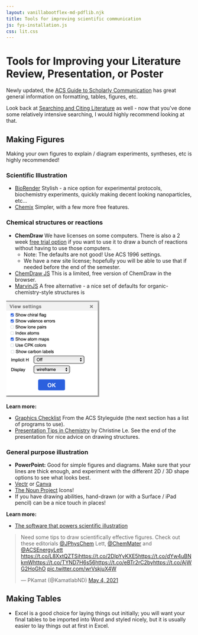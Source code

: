 ```yaml
---
layout: vanillabootflex-md-pdflib.njk
title: Tools for improving scientific communication
js: fys-installation.js
css: lit.css
---
```


# Tools for Improving your Literature Review, Presentation, or Poster

Newly updated, the [ACS Guide to Scholarly Communication](https://pubs.acs.org/doi/book/10.1021/acsguide) has great general information on formatting, tables, figures, etc.

Look back at [Searching and Citing Literature](/lit/) as well - now that you've done some relatively intensive searching, I would highly recommend looking at that. 

## Making Figures

Making your own figures to explain / diagram experiments, syntheses, etc is highly recommended! 

### Scientific Illustration

- [BioRender](https://biorender.com) Stylish - a nice option for experimental protocols, biochemistry experiments, quickly making decent looking nanoparticles, etc...
- [Chemix](https://chemix.org) Simpler, with a few more free features.

### Chemical structures or reactions

- **ChemDraw** We have licenses on some computers. There is also a 2 week [free trial option](http://scistore.cambridgesoft.com/ScistoreSoftwareDisplay.aspx?Trial=Trial) if you want to use it to draw a bunch of reactions without having to use those computers.
    - Note: The defaults are not good! Use ACS 1996 settings.
    - We have a new site license; hopefully you will be able to use that if needed before the end of the semester.
- [ChemDraw JS](https://chemdrawdirect.perkinelmer.cloud/js/sample/index.html) This is a limited, free version of ChemDraw in the browser.
- [MarvinJS](https://marvinjs-demo.chemaxon.com/latest/) A free alternative - a nice set of defaults for organic-chemistry-style structures is 

<img alt="Settings for MarvinJS" src="/img/marvin-js-settings.png" width="50%"/>

**Learn more:**

- [Graphics Checklist](https://pubs.acs.org/doi/full/10.1021/acsguide.40503) From the ACS Styleguide (the next section has a list of programs to use).
- [Presentation Tips in Chemistry](/img/presentation-tips.pptx) by Christine Le. See the end of the presentation for nice advice on drawing structures.

### General purpose illustration

- **PowerPoint:** Good for simple figures and diagrams. Make sure that your lines are thick enough, and experiment with the different 2D / 3D shape options to see what looks best.
- [Vectr](https://vectr.com/) or [Canva](https://canva.com) 
- [The Noun Project](https://thenounproject.com) Icons!
- If you have drawing abilities, hand-drawn (or with a Surface / iPad pencil) can be a nice touch in places! 


**Learn more:**


- [The software that powers scientific illustration](https://www.nature.com/articles/d41586-020-01404-7)

<blockquote class="twitter-tweet"><p lang="en" dir="ltr">Need some tips to draw scientifically effective figures. Check out these editorials <a href="https://twitter.com/JPhysChem?ref_src=twsrc%5Etfw">@JPhysChem</a> Lett, <a href="https://twitter.com/ChemMater?ref_src=twsrc%5Etfw">@ChemMater</a> and <a href="https://twitter.com/ACSEnergyLett?ref_src=twsrc%5Etfw">@ACSEnergyLett</a> <a href="https://t.co/L8XxtQZTSi">https://t.co/L8XxtQZTSi</a><a href="https://t.co/2DIpYyKXE5">https://t.co/2DIpYyKXE5</a><a href="https://t.co/dYw4uBNkmW">https://t.co/dYw4uBNkmW</a><a href="https://t.co/TYND7H6s56">https://t.co/TYND7H6s56</a><a href="https://t.co/eBTr2rC2by">https://t.co/eBTr2rC2by</a><a href="https://t.co/AjWG2HoGhO">https://t.co/AjWG2HoGhO</a> <a href="https://t.co/wrVskjuX4W">pic.twitter.com/wrVskjuX4W</a></p>&mdash; PKamat (@KamatlabND) <a href="https://twitter.com/KamatlabND/status/1389611537388736524?ref_src=twsrc%5Etfw">May 4, 2021</a></blockquote> <script async src="https://platform.twitter.com/widgets.js" charset="utf-8"></script>

## Making Tables

- Excel is a good choice for laying things out initially; you will want your final tables to be imported into Word and styled nicely, but it is usually easier to lay things out at first in Excel.